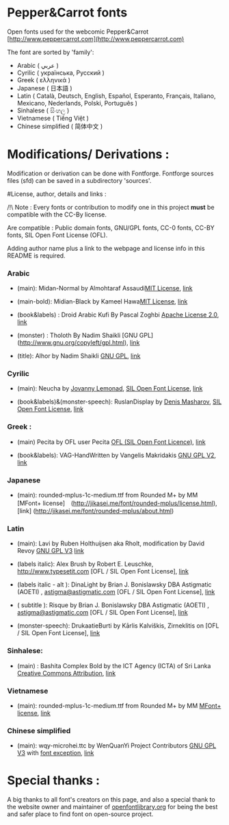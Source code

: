 # Pepper&Carrot fonts
Open fonts used for the webcomic Pepper&Carrot
[http://www.peppercarrot.com](http://www.peppercarrot.com)

The font are sorted by 'family':

* Arabic ( عربي )
* Cyrilic ( українська, Pусский )
* Greek ( ελληνικά )
* Japanese ( 日本語  )
* Latin ( Català, Deutsch, English, Español, Esperanto, Français, Italiano, Mexicano, Nederlands, Polski, Português )
* Sinhalese ( සිංහල )
* Vietnamese ( Tiếng Việt )
* Chinese simplified ( 简体中文 )

# Modifications/ Derivations :

Modification or derivation can be done with Fontforge. Fontforge sources files (sfd) can be saved in a subdirectory 'sources'.
 

#License, author, details and links :

/!\ Note :  Every fonts or contribution to modify one in this project **must** be compatible with the CC-By license. 

Are compatible : Public domain fonts, GNU/GPL fonts, CC-0 fonts, CC-BY fonts, SIL Open Font License (OFL). 

Adding author name plus a link to the webpage and license info in this README is required.


### Arabic

* (main): Midan-Normal by Almohtaraf Assaudi[MIT License](http://opensource.org/licenses/mit-license.php), [link](http://openfontlibrary.org/en/font/midan-normal)

* (main-bold): Midian-Black by Kameel Hawa[MIT License](http://opensource.org/licenses/mit-license.php), [link](http://openfontlibrary.org/en/font/midan-black)

* (book&labels) : Droid Arabic Kufi By Pascal Zoghbi [Apache License 2.0]( http://www.apache.org/licenses/LICENSE-2.0), [link]( http://www.fontsc.com/font/droid-arabic-kufi)

* (monster) : Tholoth By Nadim Shaikli [GNU GPL] (http://www.gnu.org/copyleft/gpl.html), [link](http://openfontlibrary.org/en/font/tholoth)

* (title): Alhor by Nadim Shaikli [GNU GPL](http://www.gnu.org/copyleft/gpl.html), [link](http://openfontlibrary.org/en/font/alhor)


### Cyrilic

* (main): Neucha by [Jovanny Lemonad](https://plus.google.com/115426726897976242009/about), [SIL Open Font License](http://scripts.sil.org/OFL), [link](https://www.google.com/fonts/specimen/Neucha)

* (book&labels)&(monster-speech): RuslanDisplay by [Denis Masharov](https://plus.google.com/106558435145097149719/about), [SIL Open Font License](http://scripts.sil.org/OFL), [link](https://www.google.com/fonts/specimen/Ruslan+Display)


### Greek :

* (main) Pecita by OFL user Pecita [OFL (SIL Open Font Licence)](scripts.sil.org/OFL), [link](http://openfontlibrary.org/font/pecita)

* (book&labels): VAG-HandWritten by Vangelis Makridakis [GNU GPL V2](http://www.fontsquirrel.com/license/VAG-HandWritten), [link](http://www.fontsquirrel.com/fonts/VAG-HandWritten)


### Japanese

* (main): rounded-mplus-1c-medium.ttf from Rounded M+ by MM [MFont+ license]　(http://jikasei.me/font/rounded-mplus/license.html), [link] (http://jikasei.me/font/rounded-mplus/about.html)


### Latin 

* (main): Lavi by Ruben Holthuijsen aka Rholt, modification by David Revoy [GNU GPL V3](http://www.gnu.org/copyleft/gpl.html) [link](http://www.dafont.com/lavi.font)

* (labels italic): Alex Brush by Robert E. Leuschke, http://www.typesetit.com [OFL / SIL Open Font License], [link](http://openfontlibrary.org/fr/font/alex-brush)

* (labels italic - alt ): DinaLight by Brian J. Bonislawsky DBA Astigmatic (AOETI) , astigma@astigmatic.com [OFL / SIL Open Font License], [link](http://www.fontsquirrel.com/fonts/dynalight)

* ( subtitle ): Risque by Brian J. Bonislawsky DBA Astigmatic (AOETI) , astigma@astigmatic.com [OFL / SIL Open Font License], [link](http://www.fontsquirrel.com/fonts/risque)

* (monster-speech): DrukaatieBurti  by Kārlis Kalviškis, Zirneklitis on [OFL / SIL Open Font License], [link](http://openfontlibrary.org/en/font/drukaatieburti)


### Sinhalese: 

* (main) : Bashita Complex Bold by the ICT Agency (ICTA) of Sri Lanka [Creative Commons Attribution](https://creativecommons.org/licenses/by/3.0/), [link](http://www.icta.lk/index.php?option=com_content&view=article&id=1497:sinhala-tamil-unicode-fonts-bhashitha-and-sritamil&catid=104&Itemid=234&lang=en)


### Vietnamese

* (main): rounded-mplus-1c-medium.ttf from Rounded M+ by MM [MFont+ license](http://jikasei.me/font/rounded-mplus/license.html), [link](http://jikasei.me/font/rounded-mplus/about.html)

### Chinese simplified

* (main): wqy-microhei.ttc by WenQuanYi Project Contributors [GNU GPL V3](http://www.gnu.org/licenses/gpl-3.0.html) with [font exception](http://www.gnu.org/licenses/old-licenses/gpl-2.0-faq.html#FontException), [link](http://wenq.org/en/)


# Special thanks :

 A big thanks to all font's creators on this page, and also a special thank to the website owner and maintainer of [openfontlibrary.org](http://openfontlibrary.org) for being the best and safer place to find font on open-source project. 
